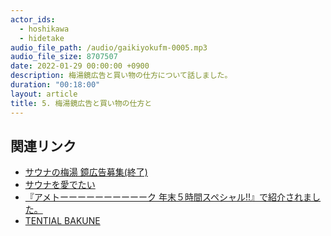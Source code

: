 ```yaml
---
actor_ids:
  - hoshikawa
  - hidetake
audio_file_path: /audio/gaikiyokufm-0005.mp3
audio_file_size: 8707507
date: 2022-01-29 00:00:00 +0900
description: 梅湯鏡広告と買い物の仕方について話しました。
duration: "00:18:00"
layout: article
title: 5. 梅湯鏡広告と買い物の仕方と
---
```


## 関連リンク

- [サウナの梅湯 鏡広告募集(終了)](https://twitter.com/umeyu_rakuen/status/1467349590504796163)
- [サウナを愛でたい](https://www.bs-asahi.co.jp/sauna/lineup/prg_017/)
- [『アメトーーーーーーーーーーク 年末５時間スペシャル!!』で紹介されました。](https://www.dainichi-net.co.jp/company/news/23370/)
- [TENTIAL BAKUNE](https://tential.jp/products/bakune)
